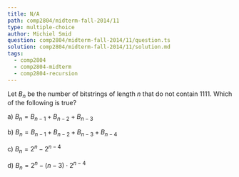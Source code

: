 ```yaml
---
title: N/A
path: comp2804/midterm-fall-2014/11
type: multiple-choice
author: Michiel Smid
question: comp2804/midterm-fall-2014/11/question.ts
solution: comp2804/midterm-fall-2014/11/solution.md
tags:
  - comp2804
  - comp2804-midterm
  - comp2804-recursion
---
```


Let $B_n$ be the number of bitstrings of length $n$ that do not contain 1111. Which of the following is true?

a) $B_n = B_{n-1} + B_{n-2} + B_{n-3}$

b) $B_n = B_{n-1} + B_{n-2} + B_{n-3} + B_{n-4}$

c) $B_n = 2^{n} - 2^{n-4}$

d) $B_n = 2^{n} - (n-3) \cdot 2^{n-4}$

